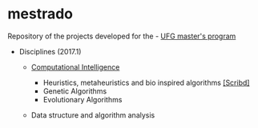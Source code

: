 # mestrado
Repository of the projects developed for the - [UFG master's program](http://www.inf.ufg.br/mestrado/)

* Disciplines (2017.1)
  * [Computational Intelligence](https://airtonbjunior.github.io/mestrado/Computational%20Intelligence/)
    * Heuristics, metaheuristics and bio inspired algorithms [[Scribd]](https://pt.scribd.com/document/342446728/Heuristicas-metaheuristicas-e-algoritmos-bio-inspirados)
    * Genetic Algorithms
    * Evolutionary Algorithms
 
  * Data structure and algorithm analysis
